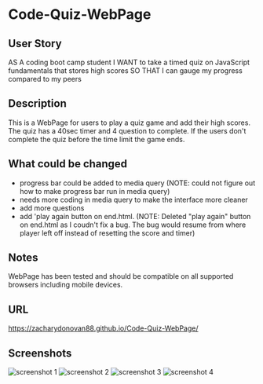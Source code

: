 # Code-Quiz-WebPage

## User Story

AS A coding boot camp student
I WANT to take a timed quiz on JavaScript fundamentals that stores high scores
SO THAT I can gauge my progress compared to my peers

## Description
This is a WebPage for users to play a quiz game and add their high scores. The quiz has a 40sec timer and 4 question to complete.
If the users don't complete the quiz before the time limit the game ends. 

## What could be changed
- progress bar could be added to media query (NOTE: could not figure out how to make progress bar run in media query)
- needs more coding in media query to make the interface more cleaner
- add more questions
- add 'play again button on end.html. (NOTE: Deleted "play again" button on end.html as I coudn't fix a bug. The bug would resume from where player left off instead of resetting the score and timer)

## Notes
WebPage has been tested and should be compatible on all supported browsers including mobile devices.

## URL
https://zacharydonovan88.github.io/Code-Quiz-WebPage/

## Screenshots
![screenshot 1](https://user-images.githubusercontent.com/109838413/193415697-3d4c7791-ff37-4e33-8134-4b795d09d53f.PNG)
![screenshot 2](https://user-images.githubusercontent.com/109838413/193415702-8ec440c1-7b1a-419c-8285-a8d40ae559c9.PNG)
![screenshot 3](https://user-images.githubusercontent.com/109838413/193415706-eed961ff-dee7-428a-ac96-69ff87c5ef2a.PNG)
![screenshot 4](https://user-images.githubusercontent.com/109838413/193415711-1535dbef-c273-4d96-81ec-5481c57773b0.PNG)
